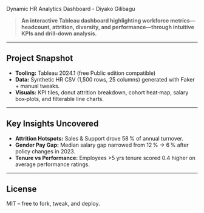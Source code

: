  Dynamic HR Analytics Dashboard - Diyako Gilibagu

> **An interactive Tableau dashboard highlighting workforce metrics—headcount, attrition, diversity, and performance—through intuitive KPIs and drill-down analysis.**

---

## Project Snapshot

* **Tooling:** Tableau 2024.1 (free Public edition compatible)
* **Data:** Synthetic HR CSV (1,500 rows, 25 columns) generated with Faker + manual tweaks.
* **Visuals:** KPI tiles, donut attrition breakdown, cohort heat‑map, salary box‑plots, and filterable line charts.

---

## Key Insights Uncovered

* **Attrition Hotspots:** Sales & Support drove 58 % of annual turnover.
* **Gender Pay Gap:** Median salary gap narrowed from 12 % → 6 % after policy changes in 2023.
* **Tenure vs Performance:** Employees >5 yrs tenure scored 0.4 higher on average performance ratings.

---

## License

MIT – free to fork, tweak, and deploy.

